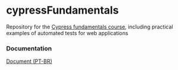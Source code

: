 # cypressFundamentals
Repository for the [Cypress fundamentals course](https://www.youtube.com/playlist?list=PLnUo-Rbc3jjztMO4K8b-px4NE-630VNKY), including practical examples of automated tests for web applications
<br>

### Documentation
[Document (PT-BR) ](https://docs.google.com/document/d/1wWKsQhQBW3a1Zehq8NF7gaWTNEOWYicSf5U9sbkaaQU/edit?usp=sharing)
